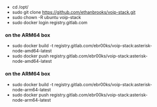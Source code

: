 - cd /opt/
- sudo git clone https://github.com/ethanbrooks/voip-stack.git
- sudo chown -R ubuntu voip-stack
- sudo docker login registry.gitlab.com
### on the ARM64 box
- sudo docker build -t registry.gitlab.com/ebr00ks/voip-stack:asterisk-node-amd64-latest
- sudo docker push registry.gitlab.com/ebr00ks/voip-stack:asterisk-node-amd64-latest
 
 ### on the ARM64 box
- sudo docker build -t registry.gitlab.com/ebr00ks/voip-stack:asterisk-node-arm64-latest
- sudo docker push registry.gitlab.com/ebr00ks/voip-stack:asterisk-node-arm64-latest
